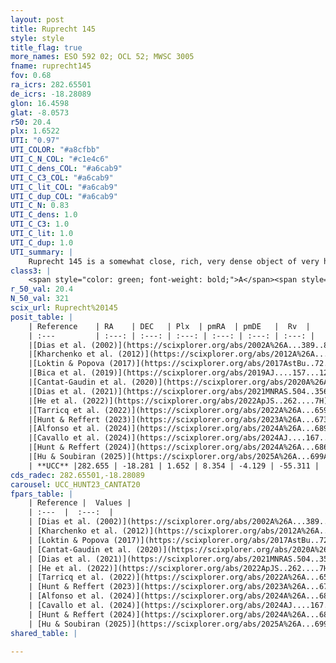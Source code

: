```yaml
---
layout: post
title: Ruprecht 145
style: style
title_flag: true
more_names: ESO 592 02; OCL 52; MWSC 3005
fname: ruprecht145
fov: 0.68
ra_icrs: 282.65501
de_icrs: -18.28089
glon: 16.4598
glat: -8.0573
r50: 20.4
plx: 1.6522
UTI: "0.97"
UTI_COLOR: "#a8cfbb"
UTI_C_N_COL: "#c1e4c6"
UTI_C_dens_COL: "#a6cab9"
UTI_C_C3_COL: "#a6cab9"
UTI_C_lit_COL: "#a6cab9"
UTI_C_dup_COL: "#a6cab9"
UTI_C_N: 0.83
UTI_C_dens: 1.0
UTI_C_C3: 1.0
UTI_C_lit: 1.0
UTI_C_dup: 1.0
UTI_summary: |
    Ruprecht 145 is a somewhat close, rich, very dense object of very high C3 quality. It is very well-studied in the literature.
class3: |
    <span style="color: green; font-weight: bold;">A</span><span style="color: green; font-weight: bold;">A</span>
r_50_val: 20.4
N_50_val: 321
scix_url: Ruprecht%20145
posit_table: |
    | Reference    | RA    | DEC   | Plx  | pmRA  | pmDE   |  Rv  |
    | :---         | :---: | :---: | :---: | :---: | :---: | :---: |
    |[Dias et al. (2002)](https://scixplorer.org/abs/2002A%26A...389..871D) | 282.65 | -18.25 | -- | 6.1 | -5.31 | -8.8 |
    |[Kharchenko et al. (2012)](https://scixplorer.org/abs/2012A%26A...543A.156K) | 282.66 | -18.227 | -- | 6.2 | -4.91 | -- |
    |[Loktin & Popova (2017)](https://scixplorer.org/abs/2017AstBu..72..257L) | 282.66 | -18.227 | -- | 2.416 | -7.028 | -8.8 |
    |[Bica et al. (2019)](https://scixplorer.org/abs/2019AJ....157...12B) | 282.578 | -18.182 | -- | -- | -- | -- |
    |[Cantat-Gaudin et al. (2020)](https://scixplorer.org/abs/2020A%26A...640A...1C) | 282.636 | -18.27 | 1.651 | 8.329 | -4.08 | -- |
    |[Dias et al. (2021)](https://scixplorer.org/abs/2021MNRAS.504..356D) | 282.67 | -18.232 | 1.651 | 8.32 | -4.058 | -50.624 |
    |[He et al. (2022)](https://scixplorer.org/abs/2022ApJS..262....7H) | 282.637 | -18.276 | 1.66 | 8.319 | -4.14 | -- |
    |[Tarricq et al. (2022)](https://scixplorer.org/abs/2022A%26A...659A..59T) | 282.655 | -18.307 | 1.653 | 8.348 | -4.096 | -- |
    |[Hunt & Reffert (2023)](https://scixplorer.org/abs/2023A%26A...673A.114H) | 282.658 | -18.293 | 1.653 | 8.372 | -4.131 | -56.166 |
    |[Alfonso et al. (2024)](https://scixplorer.org/abs/2024A%26A...689A..18A) | 282.649 | -18.244 | 1.615 | 8.337 | -4.096 | -- |
    |[Cavallo et al. (2024)](https://scixplorer.org/abs/2024AJ....167...12C) | 282.656 | -18.278 | 1.655 | -- | -- | -- |
    |[Hunt & Reffert (2024)](https://scixplorer.org/abs/2024A%26A...686A..42H) | 282.658 | -18.293 | 1.653 | 8.372 | -4.131 | -56.166 |
    |[Hu & Soubiran (2025)](https://scixplorer.org/abs/2025A%26A...699A.246H) | 282.656 | -18.278 | -- | -- | -- | -- |
    | **UCC** |282.655 | -18.281 | 1.652 | 8.354 | -4.129 | -55.311 | 
cds_radec: 282.65501,-18.28089
carousel: UCC_HUNT23_CANTAT20
fpars_table: |
    | Reference |  Values |
    | :---  |  :---:  |
    | [Dias et al. (2002)](https://scixplorer.org/abs/2002A%26A...389..871D) | `E(B-V)=0.18, Dist=320.0, Age=7.5, [Fe/H]=-0.127` |
    | [Kharchenko et al. (2012)](https://scixplorer.org/abs/2012A%26A...543A.156K) | `e_bv=0.25, distance=770, log_age=8.9, metallicity=-0.127` |
    | [Loktin & Popova (2017)](https://scixplorer.org/abs/2017AstBu..72..257L) | `E(B-V)=0.465, Dmod=12.047, logt=9.14` |
    | [Cantat-Gaudin et al. (2020)](https://scixplorer.org/abs/2020A%26A...640A...1C) | `AVNN=0.55, DMNN=9, AgeNN=8.91` |
    | [Dias et al. (2021)](https://scixplorer.org/abs/2021MNRAS.504..356D) | `Av=0.734, Dist=582, logage=8.969, [Fe/H]=0.037` |
    | [He et al. (2022)](https://scixplorer.org/abs/2022ApJS..262....7H) | `A0=1.05, logAge=8.8` |
    | [Tarricq et al. (2022)](https://scixplorer.org/abs/2022A%26A...659A..59T) | `Dist=620, logAgeNN=8.91` |
    | [Hunt & Reffert (2023)](https://scixplorer.org/abs/2023A%26A...673A.114H) | `AV50=0.569, diffAV50=0.679, MOD50=8.768, logAge50=8.754` |
    | [Alfonso et al. (2024)](https://scixplorer.org/abs/2024A%26A...689A..18A) | `AV=0.55006, MOD=8.99897, logAge=8.98490, Z=0.03784` |
    | [Cavallo et al. (2024)](https://scixplorer.org/abs/2024AJ....167...12C) | `AV50=0.79, dMod50=8.88, logAge50=8.89, [Fe/H]50=0.33` |
    | [Hunt & Reffert (2024)](https://scixplorer.org/abs/2024A%26A...686A..42H) | `MassJ=574.817` |
    | [Hu & Soubiran (2025)](https://scixplorer.org/abs/2025A%26A...699A.246H) | `MA22=-0.12, MA23f=-0.09, MA23g=0.0, MZ23=-0.03, MK24=-0.09, MF24=-0.08` |
shared_table: |
    
---
```

